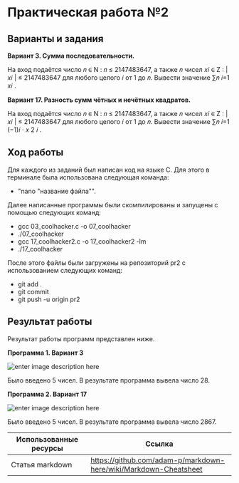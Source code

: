 # Практическая работа №2
## Варианты и задания
**Вариант 3. Сумма последовательности.**

На вход подаётся число 𝑛 ∈ N : 𝑛 ≤ 2147483647, а также 𝑛 чисел 𝑥𝑖 ∈ Z : |𝑥𝑖 | ≤ 2147483647 для любого целого 𝑖 от 1 до 𝑛. Вывести значение ∑︁𝑛 𝑖=1 𝑥𝑖 .

**Вариант 17. Разность сумм чётных и нечётных квадратов.**

На вход подаётся число 𝑛 ∈ N : 𝑛 ≤ 2147483647, а также 𝑛 чисел 𝑥𝑖 ∈ Z : |𝑥𝑖 | ≤ 2147483647 для любого целого 𝑖 от 1 до 𝑛. Вывести значение ∑︁𝑛 𝑖=1 (−1)𝑖 · 𝑥 2 𝑖 .

## Ход работы
Для каждого из заданий был написан код на языке С. Для этого в терминале была использована следующая команда:

 - "nano "название файла"".

Далее написанные программы были скомпилированы и запущены с помощью следующих команд:

 - gcc 03_coolhacker.c -o 07_coolhacker
 - ./07_coolhacker
 - gcc 17_coolhacker2.c -o 17_coolhacker2 -lm
 - ./17_coolhacker

После этого файлы были загружены на репозиторий pr2 с использованием следующих команд:

 - git add .
 - git commit
 - git push -u origin pr2

## Результат работы
Результат работы программ представлен ниже.

**Программа 1. Вариант 3**

![enter image description here](https://pp.userapi.com/c850032/v850032857/143565/94n4eFzxSPo.jpg)

Было введено 5 чисел. В результате программа вывела число 28.


**Программа 2. Вариант 17**

![enter image description here](https://pp.userapi.com/c850032/v850032103/141b43/ZiXEJnv1zX8.jpg)

Было введено 5 чисел. В результате программа вывела число 2867.

| Использованные ресурсы          | Ссылка                                                           |
| ------------    | -----------------------------------------------------------------|
| Статья markdown | https://github.com/adam-p/markdown-here/wiki/Markdown-Cheatsheet |
